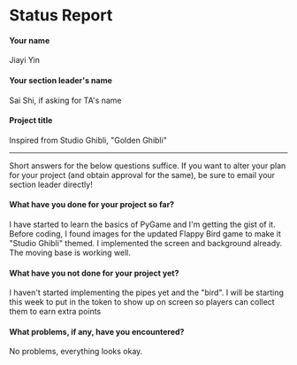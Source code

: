 # Status Report

#### Your name

Jiayi Yin

#### Your section leader's name

Sai Shi, if asking for TA's name

#### Project title

Inspired from Studio Ghibli, "Golden Ghibli"

***

Short answers for the below questions suffice. If you want to alter your plan for your project (and obtain approval for the same), be sure to email your section leader directly!

#### What have you done for your project so far?

I have started to learn the basics of PyGame and I'm getting the gist of it.
Before coding, I found images for the updated Flappy Bird game to make it "Studio
Ghibli" themed.
I implemented the screen and background already. The moving base is working well.


#### What have you not done for your project yet?

I haven't started implementing the pipes yet and the "bird". I will be starting
this week to put in the token to show up on screen so players can collect them to
earn extra points

#### What problems, if any, have you encountered?

No problems, everything looks okay.

